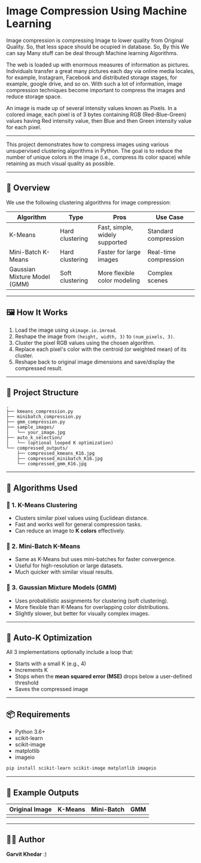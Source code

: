 # Image Compression Using Machine Learning

Image compression is compressing Image to lower quality from Original Quality. So, that less space should be ocupied in database.
So, By this We can say Many stuff can be deal through Machine learning Algorithms.

The web is loaded up with enormous measures of information as pictures. Individuals transfer a great many pictures each day via online media locales, for example, Instagram, Facebook and distributed storage stages, for example, google drive, and so on. With such a lot of information, image compression techniques become important to compress the images and reduce storage space. 

An image is made up of several intensity values known as Pixels. In a colored image, each pixel is of 3 bytes containing RGB (Red-Blue-Green) values having Red intensity value, then Blue and then Green intensity value for each pixel.

*****************************************************************************************************************************************************************

This project demonstrates how to compress images using various unsupervised clustering algorithms in Python. The goal is to reduce the number of unique colors in the image (i.e., compress its color space) while retaining as much visual quality as possible.

---

## 📌 Overview

We use the following clustering algorithms for image compression:

| Algorithm                    | Type            | Pros                           | Use Case              |
| ---------------------------- | --------------- | ------------------------------ | --------------------- |
| K-Means                      | Hard clustering | Fast, simple, widely supported | Standard compression  |
| Mini-Batch K-Means           | Hard clustering | Faster for large images        | Real-time compression |
| Gaussian Mixture Model (GMM) | Soft clustering | More flexible color modeling   | Complex scenes        |

---

## 🖼️ How It Works

1. Load the image using `skimage.io.imread`.
2. Reshape the image from `(height, width, 3)` to `(num_pixels, 3)`.
3. Cluster the pixel RGB values using the chosen algorithm.
4. Replace each pixel's color with the centroid (or weighted mean) of its cluster.
5. Reshape back to original image dimensions and save/display the compressed result.

---

## 📂 Project Structure

```
.
├── kmeans_compression.py
├── minibatch_compression.py
├── gmm_compression.py
├── sample_images/
│   └── your_image.jpg
├── auto_k_selection/
│   └── (optional looped K optimization)
└── compressed_outputs/
    ├── compressed_kmeans_K16.jpg
    ├── compressed_minibatch_K16.jpg
    └── compressed_gmm_K16.jpg
```

---

## 🚀 Algorithms Used

### 📌 1. K-Means Clustering

- Clusters similar pixel values using Euclidean distance.
- Fast and works well for general compression tasks.
- Can reduce an image to **K colors** effectively.

### 📌 2. Mini-Batch K-Means

- Same as K-Means but uses mini-batches for faster convergence.
- Useful for high-resolution or large datasets.
- Much quicker with similar visual results.

### 📌 3. Gaussian Mixture Models (GMM)

- Uses probabilistic assignments for clustering (soft clustering).
- More flexible than K-Means for overlapping color distributions.
- Slightly slower, but better for visually complex images.

---

## 🔄 Auto-K Optimization

All 3 implementations optionally include a loop that:

- Starts with a small K (e.g., 4)
- Increments K
- Stops when the **mean squared error (MSE)** drops below a user-defined threshold
- Saves the compressed image

---

## 📦 Requirements

- Python 3.6+
- scikit-learn
- scikit-image
- matplotlib
- imageio

```bash
pip install scikit-learn scikit-image matplotlib imageio
```

---

## 📸 Example Outputs

| Original Image | K-Means | Mini-Batch | GMM |
| -------------- | ------- | ---------- | --- |
|                |         |            |     |

---

## 👨‍💻 Author

**Garvit Khedar**
:)

